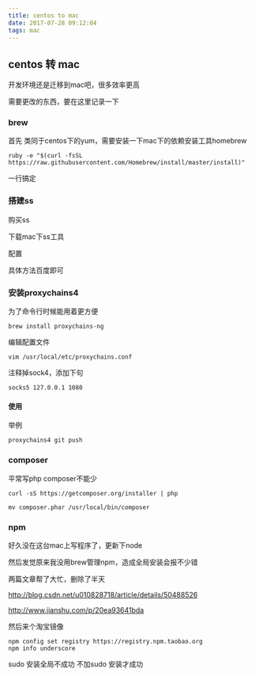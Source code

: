 ```yaml
---
title: centos to mac
date: 2017-07-28 09:12:04
tags: mac
---
```


## centos 转 mac

开发环境还是迁移到mac吧，很多效率更高

需要更改的东西，要在这里记录一下

### brew

首先 类同于centos下的yum，需要安装一下mac下的依赖安装工具homebrew

```
ruby -e "$(curl -fsSL https://raw.githubusercontent.com/Homebrew/install/master/install)"
```

一行搞定

### 搭建ss

购买ss

下载mac下ss工具

配置

具体方法百度即可

### 安装proxychains4

为了命令行时候能用着更方便

```
brew install proxychains-ng
```

编辑配置文件 

```
vim /usr/local/etc/proxychains.conf
```
注释掉sock4，添加下句

```
socks5 127.0.0.1 1080
```
#### 使用

举例

```
proxychains4 git push
```
### composer

平常写php composer不能少

```
curl -sS https://getcomposer.org/installer | php
```

```
mv composer.phar /usr/local/bin/composer
```

### npm

好久没在这台mac上写程序了，更新下node

然后发觉原来我没用brew管理npm，造成全局安装会报不少错

两篇文章帮了大忙，删除了半天

http://blog.csdn.net/u010828718/article/details/50488526

http://www.jianshu.com/p/20ea93641bda


然后来个淘宝镜像

```
npm config set registry https://registry.npm.taobao.org
npm info underscore
```

sudo 安装全局不成功
不加sudo 安装才成功

